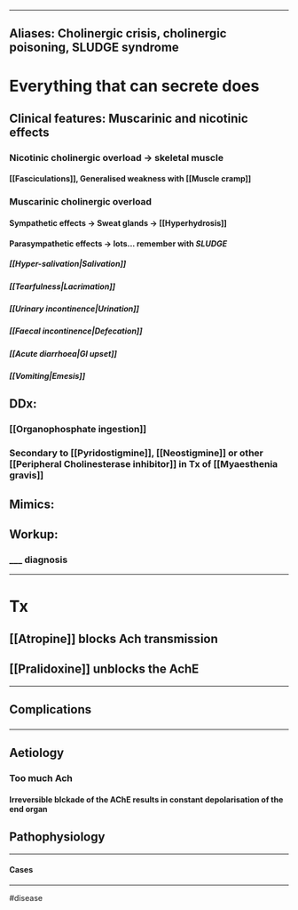 
---
Aliases: Cholinergic crisis, cholinergic poisoning, SLUDGE syndrome
---
# Everything that can secrete does
## Clinical features: Muscarinic and nicotinic effects
### Nicotinic cholinergic overload -> skeletal muscle
#### [[Fasciculations]], Generalised weakness with [[Muscle cramp]]
### Muscarinic cholinergic overload
#### Sympathetic effects -> Sweat glands -> [[Hyperhydrosis]]
#### Parasympathetic effects -> lots... remember with *SLUDGE*
##### [[Hyper-salivation|Salivation]]
##### [[Tearfulness|Lacrimation]]
##### [[Urinary incontinence|Urination]]
##### [[Faecal incontinence|Defecation]]
##### [[Acute diarrhoea|GI upset]]
##### [[Vomiting|Emesis]]
## DDx:
### [[Organophosphate ingestion]]
### Secondary to [[Pyridostigmine]], [[Neostigmine]] or other [[Peripheral Cholinesterase inhibitor]] in Tx of [[Myaesthenia gravis]]
## Mimics:
###
## Workup:
### ___ diagnosis
---
# Tx
## [[Atropine]] blocks Ach transmission
## [[Pralidoxine]] unblocks the AchE

---
## Complications
###

---
## Aetiology
### Too much Ach
#### Irreversible blckade of the AChE results in constant depolarisation of the end organ 
## Pathophysiology

---
#### Cases


---
#disease 